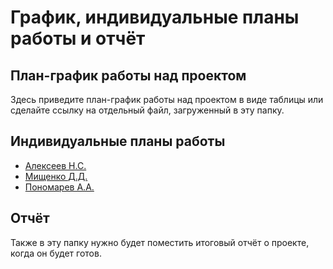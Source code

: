 # График, индивидуальные планы работы и отчёт

## План-график работы над проектом

Здесь приведите план-график работы над проектом в виде таблицы или сделайте ссылку на отдельный файл, загруженный в эту папку.

## Индивидуальные планы работы

- [Алексеев Н.С.](Alekseev.md)
- [Мищенко Д.Д.](Mishenko.md)
- [Пономарев А.А.](Ponomarev.md)

## Отчёт

Также в эту папку нужно будет поместить итоговый отчёт о проекте, когда он будет готов.
